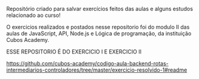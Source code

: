 Repositório criado para salvar exercícios feitos das aulas e alguns estudos relacionado ao curso!

O exercicios realizados e postados nesse repositorio foi do modulo II das aulas de JavaScript, API, Node.js e Lógica de programação, da instituição Cubos Academy.

ESSE REPOSITORIO É DO EXERCICIO I E EXERCICIO II

<https://github.com/cubos-academy/codigo-aula-backend-rotas-intermediarios-controladores/tree/master/exercicio-resolvido-1#readme>
